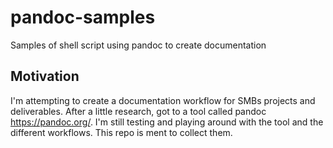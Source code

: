 # pandoc-samples
Samples of shell script using pandoc to create documentation

## Motivation

I'm attempting to create a documentation workflow for SMBs projects and deliverables. After a little research, got to a tool called pandoc https://pandoc.org/. I'm still testing and playing around with the tool and the different workflows. This repo is ment to collect them.


